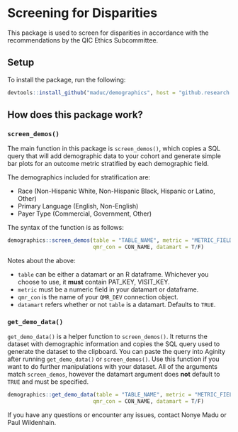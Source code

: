 Screening for Disparities
=========================

This package is used to screen for disparities in accordance with the
recommendations by the QIC Ethics Subcommittee.

Setup
-----

To install the package, run the following:

``` r
devtools::install_github("maduc/demographics", host = "github.research.chop.edu/api/v3")
```

How does this package work?
---------------------------

### `screen_demos()`

The main function in this package is `screen_demos()`, which copies a
SQL query that will add demographic data to your cohort and generate
simple bar plots for an outcome metric stratified by each demographic
field.

The demographics included for stratification are:

-   Race (Non-Hispanic White, Non-Hispanic Black, Hispanic or Latino,
    Other)
-   Primary Language (English, Non-English)
-   Payer Type (Commercial, Government, Other)

The syntax of the function is as follows:

``` r
demographics::screen_demos(table = "TABLE_NAME", metric = "METRIC_FIELD",
                           qmr_con = CON_NAME, datamart = T/F)
```

Notes about the above:

-   `table` can be either a datamart or an R dataframe. Whichever you
    choose to use, it **must** contain PAT\_KEY, VISIT\_KEY.
-   `metric` must be a numeric field in your datamart or dataframe.
-   `qmr_con` is the name of your `QMR_DEV` connection object.
-   `datamart` refers whether or not `table` is a datamart. Defaults to
    `TRUE`.

### `get_demo_data()`

`get_demo_data()` is a helper function to `screen_demos()`. It returns
the dataset with demographic information and copies the SQL query used
to generate the dataset to the clipboard. You can paste the query into
Aginity after running `get_demo_data()` or `screen_demos()`. Use this
function if you want to do further manipulations with your dataset. All
of the arguments match `screen_demos`, however the datamart argument
does **not** default to `TRUE` and must be specified.

``` r
demographics::get_demo_data(table = "TABLE_NAME", metric = "METRIC_FIELD",
                           qmr_con = CON_NAME, datamart = T/F)
```

If you have any questions or encounter any issues, contact Nonye Madu or
Paul Wildenhain.
